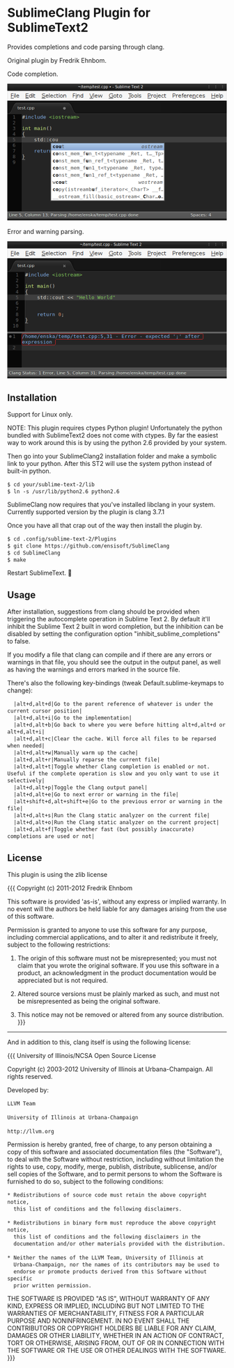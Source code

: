 SublimeClang Plugin for SublimeText2
====================================

Provides completions and code parsing through clang.

Original plugin by Fredrik Ehnbom.

Code completion.

![Screenshot](https://raw.githubusercontent.com/ensisoft/SublimeClang/master/screens/completion.png "Code Completion")

Error and warning parsing.

![Screenshot](https://raw.githubusercontent.com/ensisoft/SublimeClang/master/screens/errors.png "Error Display")


Installation
------------------------------------

Support for Linux only.

NOTE: This plugin requires ctypes Python plugin! 
Unfortunately the python bundled with SublimeText2 does
not come with ctypes. By far the easiest way to work around
this is by using the python 2.6 provided by your system.

Then go into your SublimeClang2 installation folder
and make a symbolic link to your python. After this ST2
will use the system python instead of built-in python.

```
$ cd your/sublime-text-2/lib
$ ln -s /usr/lib/python2.6 python2.6
```


SublimeClang now requires that you've installed libclang in your system.
Currently supported version by the plugin is clang 3.7.1

Once you have all that crap out of the way then install the plugin by.

```
$ cd .config/sublime-text-2/Plugins
$ git clone https://github.com/ensisoft/SublimeClang
$ cd SublimeClang
$ make
```

Restart SublimeText. :metal:



Usage
-------------------------------------

After installation, suggestions from clang should be provided when triggering the autocomplete operation in Sublime Text 2. By default it'll inhibit the Sublime Text 2 built in word completion, but the inhibition can be disabled by setting the configuration option "inhibit_sublime_completions" to false.

If you modify a file that clang can compile and if there are any errors or warnings in that file, you should see the output in the output panel, as well as having the warnings and errors marked in the source file.

There's also the following key-bindings (tweak Default.sublime-keymaps to change):

      |alt+d,alt+d|Go to the parent reference of whatever is under the current cursor position|
      |alt+d,alt+i|Go to the implementation|
      |alt+d,alt+b|Go back to where you were before hitting alt+d,alt+d or alt+d,alt+i|
      |alt+d,alt+c|Clear the cache. Will force all files to be reparsed when needed|
      |alt+d,alt+w|Manually warm up the cache|
      |alt+d,alt+r|Manually reparse the current file|
      |alt+d,alt+t|Toggle whether Clang completion is enabled or not. Useful if the complete operation is slow and you only want to use it selectively|
      |alt+d,alt+p|Toggle the Clang output panel|
      |alt+d,alt+e|Go to next error or warning in the file|
      |alt+shift+d,alt+shift+e|Go to the previous error or warning in the file|
      |alt+d,alt+s|Run the Clang static analyzer on the current file|
      |alt+d,alt+o|Run the Clang static analyzer on the current project|
      |alt+d,alt+f|Toggle whether fast (but possibly inaccurate) completions are used or not|



License
--------------------------------------
This plugin is using the zlib license

{{{
Copyright (c) 2011-2012 Fredrik Ehnbom

This software is provided 'as-is', without any express or implied
warranty. In no event will the authors be held liable for any damages
arising from the use of this software.

Permission is granted to anyone to use this software for any purpose,
including commercial applications, and to alter it and redistribute it
freely, subject to the following restrictions:

   1. The origin of this software must not be misrepresented; you must not
   claim that you wrote the original software. If you use this software
   in a product, an acknowledgment in the product documentation would be
   appreciated but is not required.

   2. Altered source versions must be plainly marked as such, and must not be
   misrepresented as being the original software.

   3. This notice may not be removed or altered from any source
   distribution.
}}}

---------------------------------------------------------

And in addition to this, clang itself is using the following license:

{{{
University of Illinois/NCSA
Open Source License

Copyright (c) 2003-2012 University of Illinois at Urbana-Champaign.
All rights reserved.

Developed by:

    LLVM Team

    University of Illinois at Urbana-Champaign

    http://llvm.org

Permission is hereby granted, free of charge, to any person obtaining a copy of
this software and associated documentation files (the "Software"), to deal with
the Software without restriction, including without limitation the rights to
use, copy, modify, merge, publish, distribute, sublicense, and/or sell copies
of the Software, and to permit persons to whom the Software is furnished to do
so, subject to the following conditions:

    * Redistributions of source code must retain the above copyright notice,
      this list of conditions and the following disclaimers.

    * Redistributions in binary form must reproduce the above copyright notice,
      this list of conditions and the following disclaimers in the
      documentation and/or other materials provided with the distribution.

    * Neither the names of the LLVM Team, University of Illinois at
      Urbana-Champaign, nor the names of its contributors may be used to
      endorse or promote products derived from this Software without specific
      prior written permission.

THE SOFTWARE IS PROVIDED "AS IS", WITHOUT WARRANTY OF ANY KIND, EXPRESS OR
IMPLIED, INCLUDING BUT NOT LIMITED TO THE WARRANTIES OF MERCHANTABILITY, FITNESS
FOR A PARTICULAR PURPOSE AND NONINFRINGEMENT.  IN NO EVENT SHALL THE
CONTRIBUTORS OR COPYRIGHT HOLDERS BE LIABLE FOR ANY CLAIM, DAMAGES OR OTHER
LIABILITY, WHETHER IN AN ACTION OF CONTRACT, TORT OR OTHERWISE, ARISING FROM,
OUT OF OR IN CONNECTION WITH THE SOFTWARE OR THE USE OR OTHER DEALINGS WITH THE
SOFTWARE.
}}}

